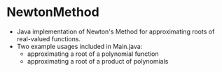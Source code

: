 NewtonMethod
============

- Java implementation of Newton's Method for approximating roots of real-valued functions.
- Two example usages included in Main.java:
  - approximating a root of a polynomial function
  - approximating a root of a product of polynomials
